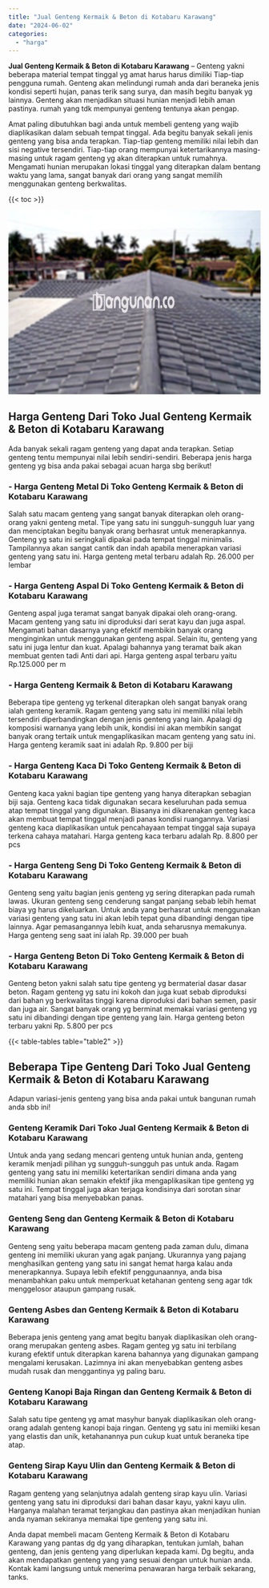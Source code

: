```yaml
---
title: "Jual Genteng Kermaik & Beton di Kotabaru Karawang"
date: "2024-06-02"
categories: 
  - "harga"
---
```


**Jual Genteng Kermaik & Beton di Kotabaru Karawang** – Genteng yakni beberapa material tempat tinggal yg amat harus harus dimiliki Tiap-tiap pengguna rumah. Genteng akan melindungi rumah anda dari beraneka jenis kondisi seperti hujan, panas terik sang surya, dan masih begitu banyak yg lainnya. Genteng akan menjadikan situasi hunian menjadi lebih aman pastinya. rumah yang tdk mempunyai genteng tentunya akan pengap.

Amat paling dibutuhkan bagi anda untuk membeli genteng yang wajib diaplikasikan dalam sebuah tempat tinggal. Ada begitu banyak sekali jenis genteng yang bisa anda terapkan. Tiap-tiap genteng memiliki nilai lebih dan sisi negative tersendiri. Tiap-tiap orang mempunyai ketertarikannya masing-masing untuk ragam genteng yg akan diterapkan untuk rumahnya. Mengamati hunian merupakan lokasi tinggal yang diterapkan dalam bentang waktu yang lama, sangat banyak dari orang yang sangat memilih menggunakan genteng berkwalitas.

{{< toc >}}

![Jual Genteng Kermaik & Beton di Kotabaru Karawang](/images/genteng-minimalis-murah07.png)

## Harga Genteng Dari Toko Jual Genteng Kermaik & Beton di Kotabaru Karawang

Ada banyak sekali ragam genteng yang dapat anda terapkan. Setiap genteng tentu mempunyai nilai lebih sendiri-sendiri. Beberapa jenis harga genteng yg bisa anda pakai sebagai acuan harga sbg berikut!

### \- Harga Genteng Metal Di Toko Genteng Kermaik & Beton di Kotabaru Karawang

Salah satu macam genteng yang sangat banyak diterapkan oleh orang-orang yakni genteng metal. Tipe yang satu ini sungguh-sungguh luar yang dan menciptakan begitu banyak orang berhasrat untuk menerapkannya. Genteng yg satu ini seringkali dipakai pada tempat tinggal minimalis. Tampilannya akan sangat cantik dan indah apabila menerapkan variasi genteng yang satu ini. Harga genteng metal terbaru adalah Rp. 26.000 per lembar

### \- Harga Genteng Aspal Di Toko Genteng Kermaik & Beton di Kotabaru Karawang

Genteng aspal juga teramat sangat banyak dipakai oleh orang-orang. Macam genteng yang satu ini diproduksi dari serat kayu dan juga aspal. Mengamati bahan dasarnya yang efektif membikin banyak orang menginginkan untuk menggunakan genteng aspal. Selain itu, genteng yang satu ini juga lentur dan kuat. Apalagi bahannya yang teramat baik akan membuat genten tadi Anti dari api. Harga genteng aspal terbaru yaitu Rp.125.000 per m

### \- Harga Genteng Kermaik & Beton di Kotabaru Karawang

Beberapa tipe genteng yg terkenal diterapkan oleh sangat banyak orang ialah genteng keramik. Ragam genteng yang satu ini memiliki nilai lebih tersendiri diperbandingkan dengan jenis genteng yang lain. Apalagi dg komposisi warnanya yang lebih unik, kondisi ini akan membikin sangat banyak orang tertaik untuk mengaplikasikan macam genteng yang satu ini. Harga genteng keramik saat ini adalah Rp. 9.800 per biji

### \- Harga Genteng Kaca Di Toko Genteng Kermaik & Beton di Kotabaru Karawang

Genteng kaca yakni bagian tipe genteng yang hanya diterapkan sebagian biji saja. Genteng kaca tidak digunakan secara keseluruhan pada semua atap tempat tinggal yang digunakan. Biasanya ini dikarenakan genteg kaca akan membuat tempat tinggal menjadi panas kondisi ruangannya. Variasi genteng kaca diaplikasikan untuk pencahayaan tempat tinggal saja supaya terkena cahaya matahari. Harga genteng kaca terbaru adalah Rp. 8.800 per pcs

### \- Harga Genteng Seng Di Toko Genteng Kermaik & Beton di Kotabaru Karawang

Genteng seng yaitu bagian jenis genteng yg sering diterapkan pada rumah lawas. Ukuran genteng seng cenderung sangat panjang sebab lebih hemat biaya yg harus dikeluarkan. Untuk anda yang berhasrat untuk menggunakan variasi genteng yang satu ini akan lebih tepat guna dibandingi dengan tipe lainnya. Agar pemasangannya lebih kuat, anda seharusnya memakunya. Harga genteng seng saat ini ialah Rp. 39.000 per buah

### \- Harga Genteng Beton Di Toko Genteng Kermaik & Beton di Kotabaru Karawang

Genteng beton yakni salah satu tipe genteng yg bermaterial dasar dasar beton. Ragam genteng yg satu ini kokoh dan juga kuat sebab diproduksi dari bahan yg berkwalitas tinggi karena diproduksi dari bahan semen, pasir dan juga air. Sangat banyak orang yg berminat memakai variasi genteng yg satu ini dibandingi dengan tipe genteng yang lain. Harga genteng beton terbaru yakni Rp. 5.800 per pcs

{{< table-tables table="table2" >}}

## Beberapa Tipe Genteng Dari Toko Jual Genteng Kermaik & Beton di Kotabaru Karawang

Adapun variasi-jenis genteng yang bisa anda pakai untuk bangunan rumah anda sbb ini!

### Genteng Keramik Dari Toko Jual Genteng Kermaik & Beton di Kotabaru Karawang

Untuk anda yang sedang mencari genteng untuk hunian anda, genteng keramik menjadi pilihan yg sungguh-sungguh pas untuk anda. Ragam genteng yang satu ini memiliki ketertarikan sendiri dimana anda yang memiliki hunian akan semakin efektif jika mengaplikasikan tipe genteng yg satu ini. Tempat tinggal juga akan terjaga kondisinya dari sorotan sinar matahari yang bisa menyebabkan panas.

### Genteng Seng dan Genteng Kermaik & Beton di Kotabaru Karawang

Genteng seng yaitu beberapa macam genteng pada zaman dulu, dimana genteng ini memiliki ukuran yang agak panjang. Ukurannya yang pajang menghasilkan genteng yang satu ini sangat hemat harga kalau anda menerapkannya. Supaya lebih efektif penggunaannya, anda bisa menambahkan paku untuk memperkuat ketahanan genteng seng agar tdk menggelosor ataupun gampang rusak.

### Genteng Asbes dan Genteng Kermaik & Beton di Kotabaru Karawang

Beberapa jenis genteng yang amat begitu banyak diaplikasikan oleh orang-orang merupakan genteng asbes. Ragam genteg yg satu ini terbilang kurang efektif untuk diterapkan karena bahannya yang digunakan gampang mengalami kerusakan. Lazimnya ini akan menyebabkan genteng asbes mudah rusak dan menggantinya yg paling baru.

### Genteng Kanopi Baja Ringan dan Genteng Kermaik & Beton di Kotabaru Karawang

Salah satu tipe genteng yg amat masyhur banyak diaplikasikan oleh orang-orang adalah genteng kanopi baja ringan. Genteng yg satu ini memiiki kesan yang elastis dan unik, ketahanannya pun cukup kuat untuk beraneka tipe atap.

### Genteng Sirap Kayu Ulin dan Genteng Kermaik & Beton di Kotabaru Karawang

Ragam genteng yang selanjutnya adalah genteng sirap kayu ulin. Variasi genteng yang satu ini diproduksi dari bahan dasar kayu, yakni kayu ulin. Harganya malahan teramat terjangkau dan pastinya akan menjadikan hunian anda nyaman sekiranya memakai tipe genteng yang satu ini.

Anda dapat membeli macam Genteng Kermaik & Beton di Kotabaru Karawang yang pantas dg dg yang diharapkan, tentukan jumlah, bahan genteng, dan jenis genteng yang diperlukan kepada kami. Dg begitu, anda akan mendapatkan genteng yang yang sesuai dengan untuk hunian anda. Kontak kami langsung untuk menerima penawaran harga terbaik sekarang, tanks.
